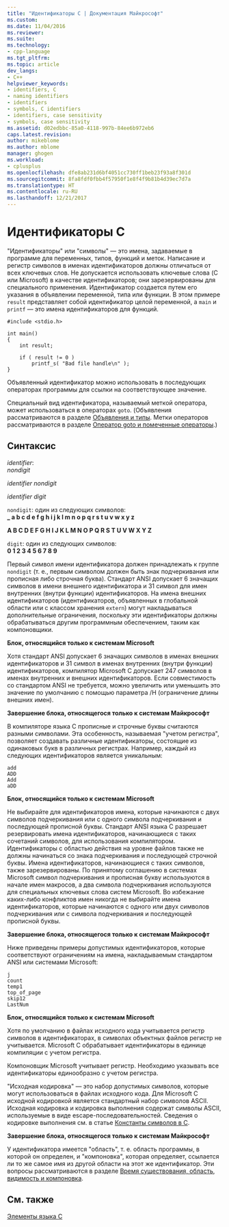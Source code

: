 ```yaml
---
title: "Идентификаторы C | Документация Майкрософт"
ms.custom: 
ms.date: 11/04/2016
ms.reviewer: 
ms.suite: 
ms.technology:
- cpp-language
ms.tgt_pltfrm: 
ms.topic: article
dev_langs:
- C++
helpviewer_keywords:
- identifiers, C
- naming identifiers
- identifiers
- symbols, C identifiers
- identifiers, case sensitivity
- symbols, case sensitivity
ms.assetid: d02edbbc-85a0-4118-997b-84ee6b972eb6
caps.latest.revision: 
author: mikeblome
ms.author: mblome
manager: ghogen
ms.workload:
- cplusplus
ms.openlocfilehash: dfe8ab231d6bf4051cc730ff1beb23f93a8f301d
ms.sourcegitcommit: 8fa8fdf0fbb4f57950f1e8f4f9b81b4d39ec7d7a
ms.translationtype: HT
ms.contentlocale: ru-RU
ms.lasthandoff: 12/21/2017
---
```

# <a name="c-identifiers"></a>Идентификаторы C
"Идентификаторы" или "символы" — это имена, задаваемые в программе для переменных, типов, функций и меток. Написание и регистр символов в именах идентификаторов должны отличаться от всех ключевых слов. Не допускается использовать ключевые слова (C или Microsoft) в качестве идентификаторов; они зарезервированы для специального применения. Идентификатор создается путем его указания в объявлении переменной, типа или функции. В этом примере `result` представляет собой идентификатор целой переменной, а `main` и `printf` — это имена идентификаторов для функций.  
  
```  
#include <stdio.h>  
  
int main()  
{  
    int result;  
  
    if ( result != 0 )  
        printf_s( "Bad file handle\n" );  
}  
```  
  
 Объявленный идентификатор можно использовать в последующих операторах программы для ссылки на соответствующее значение.  
  
 Специальный вид идентификатора, называемый меткой оператора, может использоваться в операторах `goto`. (Объявления рассматриваются в разделе [Объявления и типы](../c-language/declarations-and-types.md). Метки операторов рассматриваются в разделе [Оператор goto и помеченные операторы](../c-language/goto-and-labeled-statements-c.md).)  
  
## <a name="syntax"></a>Синтаксис  
 *identifier*:  
 *nondigit*  
  
 *identifier nondigit*  
  
 *identifier digit*  
  
 `nondigit`: один из следующих символов:  
 **_ a b c d e f g h i j k l m n o p q r s t u v w x y z**  
  
 **A B C D E F G H I J K L M N O P Q R S T U V W X Y Z**  
  
 `digit`: один из следующих символов:  
 **0 1 2 3 4 5 6 7 8 9**  
  
 Первый символ имени идентификатора должен принадлежать к группе `nondigit` (т. е., первым символом должен быть знак подчеркивания или прописная либо строчная буква). Стандарт ANSI допускает 6 значащих символов в имени внешнего идентификатора и 31 символ для имен внутренних (внутри функции) идентификаторов. На имена внешних идентификаторов (идентификаторов, объявленных в глобальной области или с классом хранения `extern`) могут накладываться дополнительные ограничения, поскольку эти идентификаторы должны обрабатываться другим программным обеспечением, таким как компоновщики.  
  
 **Блок, относящийся только к системам Microsoft**  
  
 Хотя стандарт ANSI допускает 6 значащих символов в именах внешних идентификаторов и 31 символ в именах внутренних (внутри функции) идентификаторов, компилятор Microsoft C допускает 247 символов в именах внутренних и внешних идентификаторов. Если совместимость со стандартом ANSI не требуется, можно увеличить или уменьшить это значение по умолчанию с помощью параметра /H (ограничение длины внешних имен).  
  
 **Завершение блока, относящегося только к системам Майкрософт**  
  
 В компиляторе языка C прописные и строчные буквы считаются разными символами. Эта особенность, называемая "учетом регистра", позволяет создавать различные идентификаторы, состоящие из одинаковых букв в различных регистрах. Например, каждый из следующих идентификаторов является уникальным:  
  
```  
add  
ADD  
Add  
aDD  
```  
  
 **Блок, относящийся только к системам Microsoft**  
  
 Не выбирайте для идентификаторов имена, которые начинаются с двух символов подчеркивания или с одного символа подчеркивания и последующей прописной буквы. Стандарт ANSI языка C разрешает резервировать имена идентификаторов, начинающиеся с таких сочетаний символов, для использования компилятором. Идентификаторы с областью действия на уровне файлов также не должны начинаться со знака подчеркивания и последующей строчной буквы. Имена идентификаторов, начинающиеся с таких символов, также зарезервированы. По принятому соглашению в системах Microsoft символ подчеркивания и прописная букву используются в начале имен макросов, а два символа подчеркивания используются для специальных ключевых слова систем Microsoft. Во избежание каких-либо конфликтов имен никогда не выбирайте имена идентификаторов, которые начинаются с одного или двух символов подчеркивания или с символа подчеркивания и последующей прописной буквы.  
  
 **Завершение блока, относящегося только к системам Майкрософт**  
  
 Ниже приведены примеры допустимых идентификаторов, которые соответствуют ограничениям на имена, накладываемым стандартом ANSI или системами Microsoft:  
  
```  
j  
count  
temp1  
top_of_page  
skip12  
LastNum  
```  
  
 **Блок, относящийся только к системам Microsoft**  
  
 Хотя по умолчанию в файлах исходного кода учитывается регистр символов в идентификаторах, в символах объектных файлов регистр не учитывается. Microsoft C обрабатывает идентификаторы в единице компиляции с учетом регистра.  
  
 Компоновщик Microsoft учитывает регистр. Необходимо указывать все идентификаторы единообразно с учетом регистра.  
  
 "Исходная кодировка" — это набор допустимых символов, которые могут использоваться в файлах исходного кода. Для Microsoft C исходной кодировкой является стандартный набор символов ASCII. Исходная кодировка и кодировка выполнения содержат символы ASCII, используемые в виде escape-последовательностей. Сведения о кодировке выполнения см. в статье [Константы символов в C](../c-language/c-character-constants.md).  
  
 **Завершение блока, относящегося только к системам Майкрософт**  
  
 У идентификатора имеется "область", т. е. область программы, в которой он определен, и "компоновка", которая определяет, ссылается ли то же самое имя из другой области на этот же идентификатор. Эти вопросы рассматриваются в разделе [Время существования, область, видимость и компоновка](../c-language/lifetime-scope-visibility-and-linkage.md).  
  
## <a name="see-also"></a>См. также  
 [Элементы языка C](../c-language/elements-of-c.md)